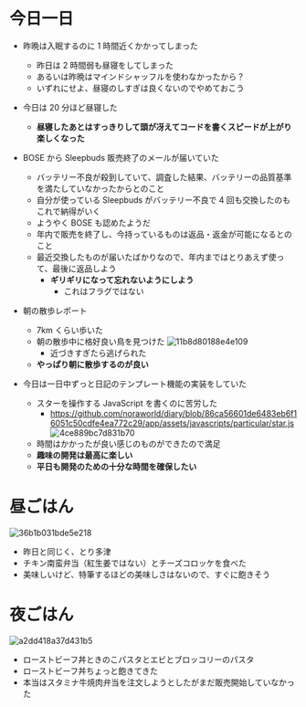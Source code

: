 # 今日一日
- 昨晩は入眠するのに 1 時間近くかかってしまった
  - 昨日は 2 時間弱も昼寝をしてしまった
  - あるいは昨晩はマインドシャッフルを使わなかったから？
  - いずれにせよ、昼寝のしすぎは良くないのでやめておこう

- 今日は 20 分ほど昼寝した
  - **昼寝したあとはすっきりして頭が冴えてコードを書くスピードが上がり楽しくなった**

- BOSE から Sleepbuds 販売終了のメールが届いていた
  - バッテリー不良が殺到していて、調査した結果、バッテリーの品質基準を満たしていなかったからとのこと
  - 自分が使っている Sleepbuds がバッテリー不良で 4 回も交換したのもこれで納得がいく
  - ようやく BOSE も認めたようだ
  - 年内で販売を終了し、今持っているものは返品・返金が可能になるとのこと
  - 最近交換したものが届いたばかりなので、年内まではとりあえず使って、最後に返品しよう
      - **ギリギリになって忘れないようにしよう**
          - これはフラグではない

- 朝の散歩レポート
  - 7km くらい歩いた
  - 朝の散歩中に格好良い鳥を見つけた
![11b8d80188e4e109](https://noraworld.github.io/box-bulbasaur/2019/10/11b8d80188e4e109.jpg)
      - 近づきすぎたら逃げられた
  - **やっぱり朝に散歩するのが良い**

- 今日は一日中ずっと日記のテンプレート機能の実装をしていた
  - スターを操作する JavaScript を書くのに苦労した
      - https://github.com/noraworld/diary/blob/86ca56601de6483eb6f16051c50cdfe4ea772c29/app/assets/javascripts/particular/star.js
![4ce889bc7d831b70](https://noraworld.github.io/box-bulbasaur/2019/10/4ce889bc7d831b70.png)
  - 時間はかかったが良い感じのものができたので満足
  - **趣味の開発は最高に楽しい**
  - **平日も開発のための十分な時間を確保したい**

# 昼ごはん
![36b1b031bde5e218](https://noraworld.github.io/box-bulbasaur/2019/10/36b1b031bde5e218.jpg)

- 昨日と同じく、とり多津
- チキン南蛮弁当（紅生姜ではない）とチーズコロッケを食べた
- 美味しいけど、特筆するほどの美味しさはないので、すぐに飽きそう

# 夜ごはん
![a2dd418a37d431b5](https://noraworld.github.io/box-bulbasaur/2019/10/a2dd418a37d431b5.jpg)

- ローストビーフ丼ときのこパスタとエビとブロッコリーのパスタ
- ローストビーフ丼ちょっと飽きてきた
- 本当はスタミナ牛焼肉弁当を注文しようとしたがまだ販売開始していなかった
